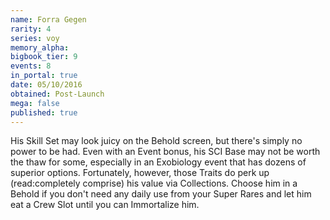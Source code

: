 ```yaml
---
name: Forra Gegen
rarity: 4
series: voy
memory_alpha:
bigbook_tier: 9
events: 8
in_portal: true
date: 05/10/2016
obtained: Post-Launch
mega: false
published: true
---
```


His Skill Set may look juicy on the Behold screen, but there's simply no power to be had. Even with an Event bonus, his SCI Base may not be worth the thaw for some, especially in an Exobiology event that has dozens of superior options. Fortunately, however, those Traits do perk up (read:completely comprise) his value via Collections. Choose him in a Behold if you don't need any daily use from your Super Rares and let him eat a Crew Slot until you can Immortalize him.
